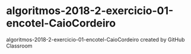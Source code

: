 # algoritmos-2018-2-exercicio-01-encotel-CaioCordeiro
algoritmos-2018-2-exercicio-01-encotel-CaioCordeiro created by GitHub Classroom
